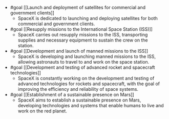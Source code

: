 

- #goal [[Launch and deployment of satellites for commercial and government clients]]
	- SpaceX is dedicated to launching and deploying satellites for both commercial and government clients.
- #goal [[Resupply missions to the International Space Station (ISS)]]
	- SpaceX carries out resupply missions to the ISS, transporting supplies and necessary equipment to sustain the crew on the station.
- #goal [[Development and launch of manned missions to the ISS]]
	- SpaceX is developing and launching manned missions to the ISS, allowing astronauts to travel to and work on the space station.
- #goal [[Development and testing of advanced rocket and spacecraft technologies]]
	- SpaceX is constantly working on the development and testing of advanced technologies for rockets and spacecraft, with the goal of improving the efficiency and reliability of space systems.
- #goal [[Establishment of a sustainable presence on Mars]]
	- SpaceX aims to establish a sustainable presence on Mars, developing technologies and systems that enable humans to live and work on the red planet.



